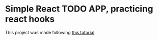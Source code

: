 # Simple React TODO APP, practicing react hooks

This project was made following [this tutorial](https://www.youtube.com/watch?v=E1E08i2UJGI).
